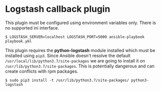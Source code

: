 # Logstash callback plugin
This plugin must be configured using environment variables only. There is no
supported ini interface.

```
$ LOGSTASH_SERVER=localhost LOGSTASH_PORT=5000 ansible-playbook playbook.yml
```

This plugin requires the **python-logstash** module installed which must be 
installed using `pip3`. 
Since Ansible doesn't resolve the default `/usr/local/lib/python3.7/site-packages`
we are going to install it on `/usr/lib/python3.7/site-packages`. This is 
potentially dangerous and can create conflicts with rpm packages.

```
$ sudo pip3 install -t /usr/lib/python3.7/site-packages/ python3-logstash
```



